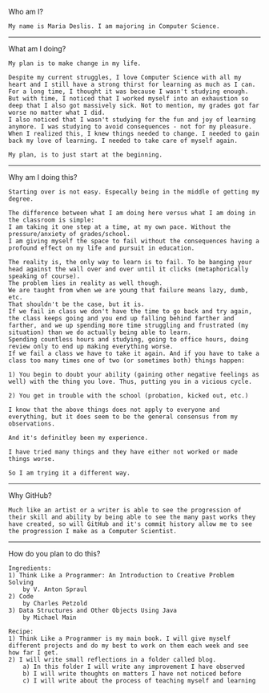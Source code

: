 Who am I?

	My name is Maria Deslis. I am majoring in Computer Science.
****************
What am I doing?

	My plan is to make change in my life.

	Despite my current struggles, I love Computer Science with all my heart and I still have a strong thirst for learning as much as I can.		
	For a long time, I thought it was because I wasn't studying enough. But with time, I noticed that I worked myself into an exhaustion so deep that I also got massively sick. Not to mention, my grades got far worse no matter what I did.
	I also noticed that I wasn't studying for the fun and joy of learning anymore. I was studying to avoid consequences - not for my pleasure.
	When I realized this, I knew things needed to change. I needed to gain back my love of learning. I needed to take care of myself again. 

	My plan, is to just start at the beginning. 
****************
Why am I doing this?	

	Starting over is not easy. Especally being in the middle of getting my degree.

	The difference between what I am doing here versus what I am doing in the classroom is simple:
	I am taking it one step at a time, at my own pace. Without the pressure/anxiety of grades/school.
	I am giving myself the space to fail without the consequences having a profound effect on my life and pursuit in education.

	The reality is, the only way to learn is to fail. To be banging your head against the wall over and over until it clicks (metaphorically speaking of course).
	The problem lies in reality as well though.
	We are taught from when we are young that failure means lazy, dumb, etc. 
	That shouldn't be the case, but it is. 
	If we fail in class we don't have the time to go back and try again, the class keeps going and you end up falling behind farther and farther, and we up spending more time struggling and frustrated (my situation) than we do actually being able to learn. 
	Spending countless hours and studying, going to office hours, doing review only to end up making everything worse. 
	If we fail a class we have to take it again. And if you have to take a class too many times one of two (or sometimes both) things happen:

	1) You begin to doubt your ability (gaining other negative feelings as well) with the thing you love. Thus, putting you in a vicious cycle.	

	2) You get in trouble with the school (probation, kicked out, etc.)
		
	I know that the above things does not apply to everyone and everything, but it does seem to be the general consensus from my observations.

	And it's definitley been my experience.

	I have tried many things and they have either not worked or made things worse. 

	So I am trying it a different way.
***************
Why GitHub?

	Much like an artist or a writer is able to see the progression of their skill and ability by being able to see the many past works they have created, so will GitHub and it's commit history allow me to see the progression I make as a Computer Scientist.
***************
How do you plan to do this?

	Ingredients:
	1) Think Like a Programmer: An Introduction to Creative Problem Solving
		by V. Anton Spraul
	2) Code
		by Charles Petzold
	3) Data Structures and Other Objects Using Java
		by Michael Main

	Recipe:
	1) Think Like a Programmer is my main book. I will give myself different projects and do my best to work on them each week and see how far I get.
	2) I will write small reflections in a folder called blog. 
		a) In this folder I will write any improvement I have observed
		b) I will write thoughts on matters I have not noticed before 
		c) I will write about the process of teaching myself and learning


